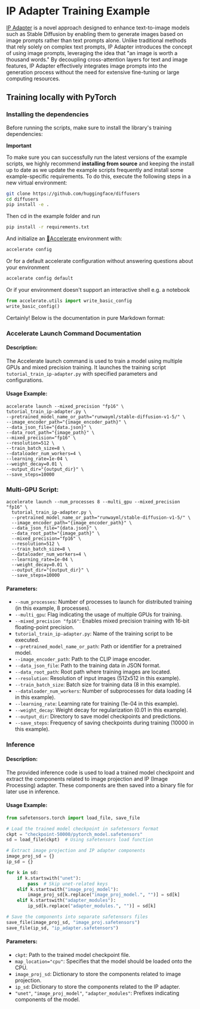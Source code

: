 # IP Adapter Training Example 

[IP Adapter](https://arxiv.org/abs/2308.06721) is a novel approach designed to enhance text-to-image models such as Stable Diffusion by enabling them to generate images based on image prompts rather than text prompts alone. Unlike traditional methods that rely solely on complex text prompts, IP Adapter introduces the concept of using image prompts, leveraging the idea that "an image is worth a thousand words." By decoupling cross-attention layers for text and image features, IP Adapter effectively integrates image prompts into the generation process without the need for extensive fine-tuning or large computing resources.

## Training locally with PyTorch

### Installing the dependencies

Before running the scripts, make sure to install the library's training dependencies:

**Important**

To make sure you can successfully run the latest versions of the example scripts, we highly recommend **installing from source** and keeping the install up to date as we update the example scripts frequently and install some example-specific requirements. To do this, execute the following steps in a new virtual environment:

```bash
git clone https://github.com/huggingface/diffusers
cd diffusers
pip install -e .
```

Then cd in the example folder and run

```bash
pip install -r requirements.txt
```

And initialize an [🤗Accelerate](https://github.com/huggingface/accelerate/) environment with:

```bash
accelerate config
```

Or for a default accelerate configuration without answering questions about your environment

```bash
accelerate config default
```

Or if your environment doesn't support an interactive shell e.g. a notebook

```python
from accelerate.utils import write_basic_config
write_basic_config()
```

Certainly! Below is the documentation in pure Markdown format:

### Accelerate Launch Command Documentation

#### Description:
The Accelerate launch command is used to train a model using multiple GPUs and mixed precision training. It launches the training script `tutorial_train_ip-adapter.py` with specified parameters and configurations.

#### Usage Example:

```
accelerate launch --mixed_precision "fp16" \
tutorial_train_ip-adapter.py \
--pretrained_model_name_or_path="runwayml/stable-diffusion-v1-5/" \
--image_encoder_path="{image_encoder_path}" \
--data_json_file="{data.json}" \
--data_root_path="{image_path}" \
--mixed_precision="fp16" \
--resolution=512 \
--train_batch_size=8 \
--dataloader_num_workers=4 \
--learning_rate=1e-04 \
--weight_decay=0.01 \
--output_dir="{output_dir}" \
--save_steps=10000
```

### Multi-GPU Script:
```
accelerate launch --num_processes 8 --multi_gpu --mixed_precision "fp16" \
  tutorial_train_ip-adapter.py \
  --pretrained_model_name_or_path="runwayml/stable-diffusion-v1-5/" \
  --image_encoder_path="{image_encoder_path}" \
  --data_json_file="{data.json}" \
  --data_root_path="{image_path}" \
  --mixed_precision="fp16" \
  --resolution=512 \
  --train_batch_size=8 \
  --dataloader_num_workers=4 \
  --learning_rate=1e-04 \
  --weight_decay=0.01 \
  --output_dir="{output_dir}" \
  --save_steps=10000
```

#### Parameters:
- `--num_processes`: Number of processes to launch for distributed training (in this example, 8 processes).
- `--multi_gpu`: Flag indicating the usage of multiple GPUs for training.
- `--mixed_precision "fp16"`: Enables mixed precision training with 16-bit floating-point precision.
- `tutorial_train_ip-adapter.py`: Name of the training script to be executed.
- `--pretrained_model_name_or_path`: Path or identifier for a pretrained model.
- `--image_encoder_path`: Path to the CLIP image encoder.
- `--data_json_file`: Path to the training data in JSON format.
- `--data_root_path`: Root path where training images are located.
- `--resolution`: Resolution of input images (512x512 in this example).
- `--train_batch_size`: Batch size for training data (8 in this example).
- `--dataloader_num_workers`: Number of subprocesses for data loading (4 in this example).
- `--learning_rate`: Learning rate for training (1e-04 in this example).
- `--weight_decay`: Weight decay for regularization (0.01 in this example).
- `--output_dir`: Directory to save model checkpoints and predictions.
- `--save_steps`: Frequency of saving checkpoints during training (10000 in this example).

### Inference

#### Description:
The provided inference code is used to load a trained model checkpoint and extract the components related to image projection and IP (Image Processing) adapter. These components are then saved into a binary file for later use in inference.

#### Usage Example:
```python
from safetensors.torch import load_file, save_file

# Load the trained model checkpoint in safetensors format
ckpt = "checkpoint-50000/pytorch_model.safetensors"
sd = load_file(ckpt)  # Using safetensors load function

# Extract image projection and IP adapter components
image_proj_sd = {}
ip_sd = {}

for k in sd:
    if k.startswith("unet"):
        pass  # Skip unet-related keys
    elif k.startswith("image_proj_model"):
        image_proj_sd[k.replace("image_proj_model.", "")] = sd[k]
    elif k.startswith("adapter_modules"):
        ip_sd[k.replace("adapter_modules.", "")] = sd[k]

# Save the components into separate safetensors files
save_file(image_proj_sd, "image_proj.safetensors")
save_file(ip_sd, "ip_adapter.safetensors")
```

#### Parameters:
- `ckpt`: Path to the trained model checkpoint file.
- `map_location="cpu"`: Specifies that the model should be loaded onto the CPU.
- `image_proj_sd`: Dictionary to store the components related to image projection.
- `ip_sd`: Dictionary to store the components related to the IP adapter.
- `"unet"`, `"image_proj_model"`, `"adapter_modules"`: Prefixes indicating components of the model.
